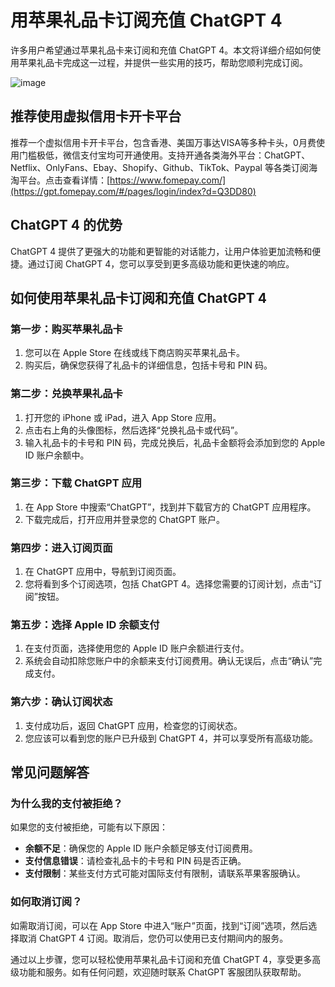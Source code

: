 # 用苹果礼品卡订阅充值 ChatGPT 4

许多用户希望通过苹果礼品卡来订阅和充值 ChatGPT 4。本文将详细介绍如何使用苹果礼品卡完成这一过程，并提供一些实用的技巧，帮助您顺利完成订阅。

![image](https://github.com/bodkineluffa/ChatGPT/assets/169757128/590e96fc-299f-4450-9f36-b9b78dccd1b4)

## 推荐使用虚拟信用卡开卡平台

推荐一个虚拟信用卡开卡平台，包含香港、美国万事达VISA等多种卡头，0月费使用门槛极低，微信支付宝均可开通使用。支持开通各类海外平台：ChatGPT、Netflix、OnlyFans、Ebay、Shopify、Github、TikTok、Paypal 等各类订阅海淘平台。点击查看详情：[https://www.fomepay.com/](https://gpt.fomepay.com/#/pages/login/index?d=Q3DD80)

## ChatGPT 4 的优势

ChatGPT 4 提供了更强大的功能和更智能的对话能力，让用户体验更加流畅和便捷。通过订阅 ChatGPT 4，您可以享受到更多高级功能和更快速的响应。

## 如何使用苹果礼品卡订阅和充值 ChatGPT 4

### 第一步：购买苹果礼品卡

1. 您可以在 Apple Store 在线或线下商店购买苹果礼品卡。
2. 购买后，确保您获得了礼品卡的详细信息，包括卡号和 PIN 码。

### 第二步：兑换苹果礼品卡

1. 打开您的 iPhone 或 iPad，进入 App Store 应用。
2. 点击右上角的头像图标，然后选择“兑换礼品卡或代码”。
3. 输入礼品卡的卡号和 PIN 码，完成兑换后，礼品卡金额将会添加到您的 Apple ID 账户余额中。

### 第三步：下载 ChatGPT 应用

1. 在 App Store 中搜索“ChatGPT”，找到并下载官方的 ChatGPT 应用程序。
2. 下载完成后，打开应用并登录您的 ChatGPT 账户。

### 第四步：进入订阅页面

1. 在 ChatGPT 应用中，导航到订阅页面。
2. 您将看到多个订阅选项，包括 ChatGPT 4。选择您需要的订阅计划，点击“订阅”按钮。

### 第五步：选择 Apple ID 余额支付

1. 在支付页面，选择使用您的 Apple ID 账户余额进行支付。
2. 系统会自动扣除您账户中的余额来支付订阅费用。确认无误后，点击“确认”完成支付。

### 第六步：确认订阅状态

1. 支付成功后，返回 ChatGPT 应用，检查您的订阅状态。
2. 您应该可以看到您的账户已升级到 ChatGPT 4，并可以享受所有高级功能。

## 常见问题解答

### 为什么我的支付被拒绝？

如果您的支付被拒绝，可能有以下原因：
- **余额不足**：确保您的 Apple ID 账户余额足够支付订阅费用。
- **支付信息错误**：请检查礼品卡的卡号和 PIN 码是否正确。
- **支付限制**：某些支付方式可能对国际支付有限制，请联系苹果客服确认。

### 如何取消订阅？

如需取消订阅，可以在 App Store 中进入“账户”页面，找到“订阅”选项，然后选择取消 ChatGPT 4 订阅。取消后，您仍可以使用已支付期间内的服务。

通过以上步骤，您可以轻松使用苹果礼品卡订阅和充值 ChatGPT 4，享受更多高级功能和服务。如有任何问题，欢迎随时联系 ChatGPT 客服团队获取帮助。
